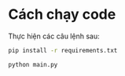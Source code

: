 # Cách chạy code
Thực hiện các câu lệnh sau:
```bash
pip install -r requirements.txt
```
```python
python main.py
```